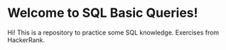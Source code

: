 # Welcome to SQL Basic Queries!

Hi! This is a repository to practice some SQL knowledge. Exercises from HackerRank.

